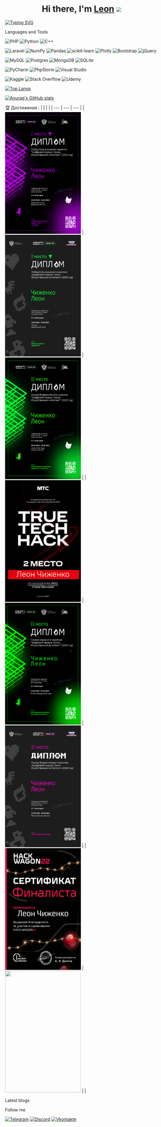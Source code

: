 <h1 align="center">Hi there, I'm <a href="#" target="_blank">Leon</a> 
<img src="https://github.com/blackcater/blackcater/raw/main/images/Hi.gif" height="32"/></h1>

[![Typing SVG](https://readme-typing-svg.herokuapp.com?color=%2336BCF7&lines=Computer+science+student)](https://git.io/typing-svg)



Languages and Tools

![PHP](https://img.shields.io/badge/php-%23777BB4.svg?style=for-the-badge&logo=php&logoColor=white)
![Python](https://img.shields.io/badge/python-3670A0?style=for-the-badge&logo=python&logoColor=ffdd54)
![C++](https://img.shields.io/badge/c++-%2300599C.svg?style=for-the-badge&logo=c%2B%2B&logoColor=white)


![Laravel](https://img.shields.io/badge/laravel-%23FF2D20.svg?style=for-the-badge&logo=laravel&logoColor=white)
![NumPy](https://img.shields.io/badge/numpy-%23013243.svg?style=for-the-badge&logo=numpy&logoColor=white)
![Pandas](https://img.shields.io/badge/pandas-%23150458.svg?style=for-the-badge&logo=pandas&logoColor=white)
![scikit-learn](https://img.shields.io/badge/scikit--learn-%23F7931E.svg?style=for-the-badge&logo=scikit-learn&logoColor=white)
![Plotly](https://img.shields.io/badge/Plotly-%233F4F75.svg?style=for-the-badge&logo=plotly&logoColor=white)
![Bootstrap](https://img.shields.io/badge/bootstrap-%23563D7C.svg?style=for-the-badge&logo=bootstrap&logoColor=white)
![jQuery](https://img.shields.io/badge/jquery-%230769AD.svg?style=for-the-badge&logo=jquery&logoColor=white)

![MySQL](https://img.shields.io/badge/mysql-%2300f.svg?style=for-the-badge&logo=mysql&logoColor=white)
![Postgres](https://img.shields.io/badge/postgres-%23316192.svg?style=for-the-badge&logo=postgresql&logoColor=white)
![MongoDB](https://img.shields.io/badge/MongoDB-%234ea94b.svg?style=for-the-badge&logo=mongodb&logoColor=white)
![SQLite](https://img.shields.io/badge/sqlite-%2307405e.svg?style=for-the-badge&logo=sqlite&logoColor=white)



![PyCharm](https://img.shields.io/badge/pycharm-143?style=for-the-badge&logo=pycharm&logoColor=black&color=black&labelColor=green)
![PhpStorm](https://img.shields.io/badge/phpstorm-143?style=for-the-badge&logo=phpstorm&logoColor=black&color=black&labelColor=darkorchid)
![Visual Studio](https://img.shields.io/badge/Visual%20Studio-5C2D91.svg?style=for-the-badge&logo=visual-studio&logoColor=white)



![Kaggle](https://img.shields.io/badge/Kaggle-035a7d?style=for-the-badge&logo=kaggle&logoColor=white)
![Stack Overflow](https://img.shields.io/badge/-Stackoverflow-FE7A16?style=for-the-badge&logo=stack-overflow&logoColor=white)
![Udemy](https://img.shields.io/badge/Udemy-A435F0?style=for-the-badge&logo=Udemy&logoColor=white)



<!---Для подробной версии-->
[![Top Langs](https://github-readme-stats.vercel.app/api/top-langs/?username=Leon200211)](https://github.com/anuraghazra/github-readme-stats)


[![Anurag's GitHub stats](https://github-readme-stats.vercel.app/api?username=Leon200211)](https://github.com/anuraghazra/github-readme-stats)




🏆 Достижения :
|                                                                                                        |           |          |
| ---                                                                                                    | ---       | ---      |
| <img src="https://github.com/Leon200211/Leon200211/blob/main/file_3.png" width="250" height="400">     | <img src="https://github.com/Leon200211/Leon200211/blob/main/file_6.jpg" width="250" height="400">          | <img src="https://github.com/Leon200211/Leon200211/blob/main/file_5.png" width="250" height="400">      |
| <img src="https://github.com/Leon200211/Leon200211/blob/main/file_2.png" width="250" height="400">     | <img src="https://github.com/Leon200211/Leon200211/blob/main/image.png" width="250" height="400">          | <img src="https://github.com/Leon200211/Leon200211/blob/main/file_7.png" width="250" height="400"> |
| <img src="https://github.com/Leon200211/Leon200211/blob/main/file_4.png" width="250" height="400">     | <img src="https://github.com/Leon200211/Leon200211/blob/main/file_1.png" width="250" height="400">         |          |


Latest blogs


Follow me


[![Telegram](https://img.shields.io/badge/Telegram-2CA5E0?style=for-the-badge&logo=telegram&logoColor=white)](https://t.me/fitlent)
[![Discord](https://img.shields.io/badge/Discord-%237289DA.svg?style=for-the-badge&logo=discord&logoColor=white)](https://discordapp.com/users/fitlent#2652/)
[![Vkontakte](https://img.shields.io/badge/-Vkontakte-090909?style=for-the-badge&logo=Vk&logoColor=4F7DB3)](https://vk.com/leonfitlent)

